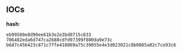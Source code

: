 
## IOCs

__hash__:

```text
eb99580e0d90ee61b3e2e3bd8715c633
706482eda6d747ca2688cdfd97399f800da9e73c
b6d7c456423c871c7ffe418069a75c39055e4e3d023021c8b0885a02c7ce93c6
```